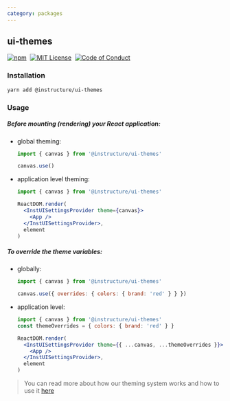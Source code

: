 ```yaml
---
category: packages
---
```


## ui-themes

[![npm][npm]][npm-url]&nbsp;
[![MIT License][license-badge]][license]&nbsp;
[![Code of Conduct][coc-badge]][coc]

### Installation

```sh
yarn add @instructure/ui-themes
```

### Usage

##### Before mounting (rendering) your React application:

- global theming:

  ```js
  import { canvas } from '@instructure/ui-themes'

  canvas.use()
  ```

- application level theming:

  ```jsx
  import { canvas } from '@instructure/ui-themes'

  ReactDOM.render(
    <InstUISettingsProvider theme={canvas}>
      <App />
    </InstUISettingsProvider>,
    element
  )
  ```

##### To override the theme variables:

- globally:

  ```js
  import { canvas } from '@instructure/ui-themes'

  canvas.use({ overrides: { colors: { brand: 'red' } } })
  ```

- application level:

  ```jsx
  import { canvas } from '@instructure/ui-themes'
  const themeOverrides = { colors: { brand: 'red' } }

  ReactDOM.render(
    <InstUISettingsProvider theme={{ ...canvas, ...themeOverrides }}>
      <App />
    </InstUISettingsProvider>,
    element
  )
  ```

> You can read more about how our theming system works and how to use it [here](/#using-theme-overrides)

[npm]: https://img.shields.io/npm/v/@instructure/ui-themes.svg
[npm-url]: https://npmjs.com/package/@instructure/ui-themes
[license-badge]: https://img.shields.io/npm/l/instructure-ui.svg?style=flat-square
[license]: https://github.com/instructure/instructure-ui/blob/master/LICENSE
[coc-badge]: https://img.shields.io/badge/code%20of-conduct-ff69b4.svg?style=flat-square
[coc]: https://github.com/instructure/instructure-ui/blob/master/CODE_OF_CONDUCT.md

